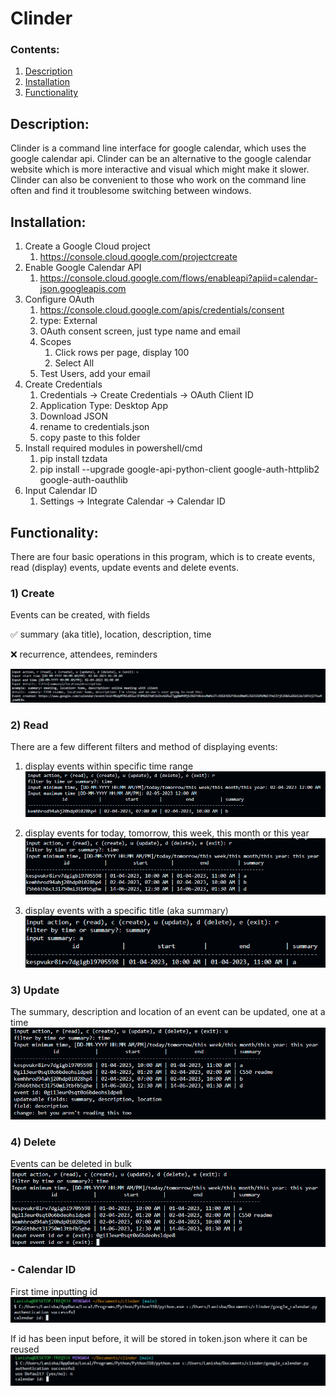 # Clinder
### Contents:
1. [Description](https://github.com/l4n1skyy/clinder#description)
2. [Installation](https://github.com/l4n1skyy/clinder/#installation)
3. [Functionality](https://github.com/l4n1skyy/clinder/#functionality)

## Description:
Clinder is a command line interface for google calendar, which uses the google calendar api. Clinder can be an alternative to the google calendar website which is more interactive and visual which might make it slower. Clinder can also be convenient to those who work on the command line often and find it troublesome switching between windows.

## Installation:
1. Create a Google Cloud project
   1. https://console.cloud.google.com/projectcreate
2. Enable Google Calendar API
   1. https://console.cloud.google.com/flows/enableapi?apiid=calendar-json.googleapis.com
3. Configure OAuth
   1. https://console.cloud.google.com/apis/credentials/consent
   2. type: External
   3. OAuth consent screen, just type name and email
   4. Scopes
      1. Click rows per page, display 100
      2. Select All
   5. Test Users, add your email
4. Create Credentials
   1. Credentials -> Create Credentials -> OAuth Client ID
   2. Application Type: Desktop App
   3. Download JSON
   4. rename to credentials.json 
   5. copy paste to this folder
5. Install required modules in powershell/cmd
   1. pip install tzdata
   2. pip install --upgrade google-api-python-client google-auth-httplib2 google-auth-oauthlib
6. Input Calendar ID
   1. Settings -> Integrate Calendar -> Calendar ID

## Functionality:
There are four basic operations in this program, which is to create events, read (display) events, update events and delete events.

### 1) Create
Events can be created, with fields

:white_check_mark: summary (aka title), location, description, time

:x: recurrence, attendees, reminders

![create](images/create.png)

### 2) Read
There are a few different filters and method of displaying events:

1. display events within specific time range
![read_time](images/read_time.png)

2. display events for today, tomorrow, this week, this month or this year
![read_word](images/read_word.png)

3. display events with a specific title (aka summary)
![read_summary](images/read_summary.png)

### 3) Update
The summary, description and location of an event can be updated, one at a time
![update](images/update.png)

### 4) Delete
Events can be deleted in bulk
![delete](images/delete.png)

### - Calendar ID
First time inputting id
![id_1](images/id_1.png)

If id has been input before, it will be stored in token.json where it can be reused
![id_2](images/id_2.png)
